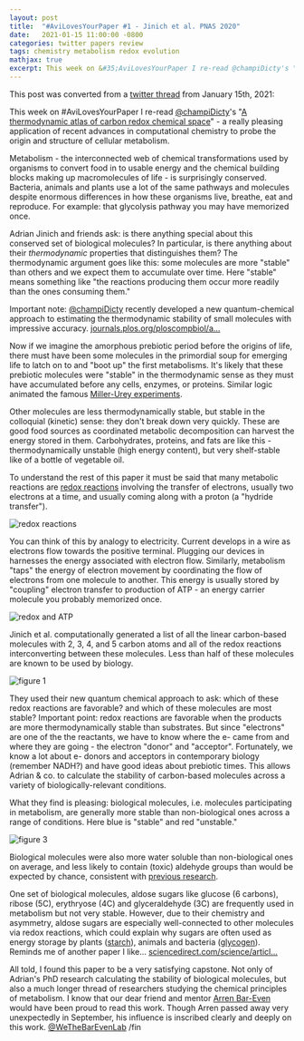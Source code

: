 ```yaml
---
layout: post
title:  "#AviLovesYourPaper #1 - Jinich et al. PNAS 2020"
date:   2021-01-15 11:00:00 -0800
categories: twitter papers review
tags: chemistry metabolism redox evolution
mathjax: true
excerpt: This week on &#35;AviLovesYourPaper I re-read @champiDicty's "A thermodynamic atlas of carbon redox chemical space" - a really pleasing application of recent advances in computational chemistry to probe the origin and structure of cellular metabolism.
---
```


This post was converted from a [twitter thread](https://twitter.com/i/status/1350202444567908352) from January 15th, 2021:

This week on #AviLovesYourPaper I re-read [@champiDicty](https://twitter.com/champiDicty)'s "[A thermodynamic atlas of carbon redox chemical space](https://www.pnas.org/content/117/52/32910)" - a really pleasing application of recent advances in computational chemistry to probe the origin and structure of cellular metabolism.

Metabolism - the interconnected web of chemical transformations used by organisms to convert food in to usable energy and the chemical building blocks making up macromolecules of life - is surprisingly conserved. Bacteria, animals and plants use a lot of the same pathways and molecules despite enormous differences in how these organisms live, breathe, eat and reproduce. For example: that glycolysis pathway you may have memorized once. 

Adrian Jinich and friends ask: is there anything special about this conserved set of biological molecules? In particular, is there anything about their *thermodynamic* properties that distinguishes them? The thermodynamic argument goes like this: some molecules are more "stable" than others and we expect them to accumulate over time. Here "stable" means something like "the reactions producing them occur more readily than the ones consuming them." 

Important note: [@champiDicty](https://twitter.com/champiDicty) recently developed a new quantum-chemical approach to estimating the thermodynamic stability of small molecules with impressive accuracy. [journals.plos.org/ploscompbiol/a…](https://journals.plos.org/ploscompbiol/article?id=10.1371/journal.pcbi.1006471) 

Now if we imagine the amorphous prebiotic period before the origins of life, there must have been some molecules in the primordial soup for emerging life to latch on to and "boot up" the first metabolisms. It's likely that these prebiotic molecules were "stable" in the thermodynamic sense as they must have accumulated before any cells, enzymes, or proteins. Similar logic animated the famous [Miller-Urey experiments](https://en.wikipedia.org/wiki/Miller%E2%80%93Urey_experiment).

Other molecules are less thermodynamically stable, but stable in the colloquial (kinetic) sense: they don't break down very quickly. These are good food sources as coordinated metabolic decomposition can harvest the energy stored in them. Carbohydrates, proteins, and fats are like this - thermodynamically unstable (high energy content), but very shelf-stable like of a bottle of vegetable oil.  

To understand the rest of this paper it must be said that many metabolic reactions are [redox reactions](https://en.wikipedia.org/wiki/Redox#Examples_of_redox_reactions)  involving the transfer of electrons, usually two electrons at a time, and usually coming along with a proton (a "hydride transfer").

![redox reactions](https://cdn1.byjus.com/wp-content/uploads/2020/11/Redox-Reactions-1.png)

You can think of this by analogy to electricity. Current develops in a wire as electrons flow towards the positive terminal. Plugging our devices in harnesses the energy associated with electron flow. Similarly, metabolism "taps" the energy of electron movement by coordinating the flow of electrons from one molecule to another. This energy is usually stored by "coupling" electron transfer to production of ATP - an energy carrier molecule you probably memorized once. 

![redox and ATP](https://cdn.kastatic.org/ka-perseus-images/baee747294ce2e06e8ae40ce1a371edd48695a48.png)

Jinich et al. computationally generated a list of all the linear carbon-based molecules with 2, 3, 4, and 5 carbon atoms and all of the redox reactions interconverting between these molecules. Less than half of these molecules are known to be used by biology. 

![figure 1](https://www.pnas.org/content/pnas/117/52/32910/F1.medium.gif)

They used their new quantum chemical approach to ask: which of these redox reactions are favorable? and which of these molecules are most stable? Important point: redox reactions are favorable when the products are more thermodynamically stable than substrates. But since "electrons" are one of the the reactants, we have to know where the e- came from and where they are going - the electron "donor" and "acceptor". Fortunately, we know a lot about e- donors and acceptors in contemporary biology (remember NADH?) and have good ideas about prebiotic times. This allows Adrian &amp; co. to calculate the stability of carbon-based molecules across a variety of biologically-relevant conditions. 

What they find is pleasing: biological molecules, i.e. molecules participating in metabolism, are generally more stable than non-biological ones across a range of conditions. Here blue is "stable" and red "unstable." 

![figure 3](https://www.pnas.org/content/pnas/117/52/32910/F3.medium.gif)

Biological molecules were also more water soluble than non-biological ones on average, and less likely to contain (toxic) aldehyde groups than would be expected by chance, consistent with [previous research](https://journals.plos.org/ploscompbiol/article/comments?id=10.1371/journal.pcbi.1002166). 

One set of biological molecules, aldose sugars like glucose (6 carbons), ribose (5C), erythryose (4C) and glyceraldehyde (3C) are frequently used in metabolism but not very stable. However, due to their chemistry and asymmetry, aldose sugars are especially well-connected to other molecules via redox reactions, which could explain why sugars are often used as energy storage by plants ([starch](https://en.wikipedia.org/wiki/Starch)), animals and bacteria ([glycogen](https://en.wikipedia.org/wiki/Glycogen)). Reminds me of another paper I like... [sciencedirect.com/science/articl…](https://www.sciencedirect.com/science/article/pii/S1097276510006672)

All told, I found this paper to be a very satisfying capstone.  Not only of Adrian's PhD research calculating the stability of biological molecules, but also a much longer thread of researchers studying the chemical principles of metabolism. I know that our dear friend and mentor [Arren Bar-Even](https://www.mpimp-golm.mpg.de/2520342/obituary-arren-bar-even) would have been proud to read this work. Though Arren passed away very unexpectedly in September, his influence is inscribed clearly and deeply on this work. [@WeTheBarEvenLab](https://twitter.com/WeTheBarEvenLab) /fin
